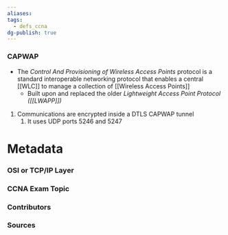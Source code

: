 ```yaml
---
aliases: 
tags:
  - defs_ccna
dg-publish: true
---
```


### CAPWAP
- The *Control And Provisioning of Wireless Access Points* protocol is a standard interoperable networking protocol that enables a central [[WLC]] to manage a collection of [[Wireless Access Points]]
	- Built upon and replaced the older *Lightweight Access Point Protocol ([[LWAPP]])* 
1. Communications are encrypted inside a DTLS CAPWAP tunnel
	1. It uses UDP ports 5246 and 5247



# Metadata
### OSI or TCP/IP Layer

### CCNA Exam Topic

### Contributors

### Sources


